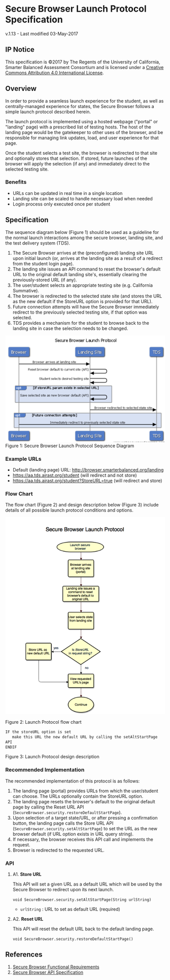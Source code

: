 # Secure Browser Launch Protocol Specification
v.1.13 - Last modified 03-May-2017

## IP Notice
This specification is &copy;2017 by The Regents of the University of California, Smarter Balanced Assessment Consortium and is licensed under a [Creative Commons Attribution 4.0 International License](https://creativecommons.org/licenses/by/4.0/).

## Overview
In order to provide a seamless launch experience for the student, as well as centrally-managed experience for states, the Secure Browser follows a simple launch protocol described herein.

The launch protocol is implemented using a hosted webpage ("portal" or "landing" page) with a prescribed list of testing hosts. The host of the landing page would be the gatekeeper to other uses of the browser, and be responsible for managing link updates, load, and user experience for that page. 
 
Once the student selects a test site, the browser is redirected to that site and optionally stores that selection. If stored, future launches of the browser will apply the selection (if any) and immediately direct to the selected testing site.

### Benefits
* URLs can be updated in real time in a single location
* Landing site can be scaled to handle necessary load when needed
* Login process only executed once per student

## Specification
The sequence diagram below (Figure 1) should be used as a guideline for the normal launch interactions among the secure browser, landing site, and the test delivery system (TDS).

1. The Secure Browser arrives at the (preconfigured) landing site URL upon initial launch (or, arrives at the landing site as a result of a redirect from the student login page).
1. The landing site issues an API command to reset the browser's default URL to the original default landing site's, essentially clearing the previously-stored URL (if any).
1. The user/student selects an appropriate testing site (e.g. California Summative).
1. The browser is redirected to the selected state site (and stores the URL as the new default if the StoreURL option is provided for that URL).
1. Future connection attempts will have the Secure Browser immediately redirect to the previously selected testing site, if that option was selected.
1. TDS provides a mechanism for the student to browse back to the landing site in case the selection needs to be changed.

<img alt="Secure Browser Launch Protocol Sequence Diagram" src="Secure_Browser_Launch_Protocol_seq.png" width="800">
Figure 1: Secure Browser Launch Protocol Sequence Diagram

### Example URLs

* Default (landing page) URL: http://browser.smarterbalanced.org/landing
* https://aa.tds.airast.org/student  (will redirect and not store)
* https://aa.tds.airast.org/student?StoreURL=true   (will redirect and store)

### Flow Chart
The flow chart (Figure 2) and design description below (Figure 3) include details of all possible launch protocol conditions and options. 

<img alt="Secure Browser Launch Protocol Flow Chart" src="SBLP.png" width="800">

Figure 2: Launch Protocol flow chart


```
IF the storeURL option is set
   make this URL the new default URL by calling the setAltStartPage API
ENDIF
```
Figure 3: Launch Protocol design description

### Recommended Implementation

The recommended implementation of this protocol is as follows:

1. The landing page (portal) provides URLs from which the user/student can choose. The URLs optionally contain the StoreURL option.
1. The landing page resets the browser's default to the original default page by calling the Reset URL API (`SecureBrowser.security.restoreDefaultStartPage`).
1. Upon selection of a target state/URL, or after pressing a confirmation button, the landing page calls the Store URL API (`SecureBrowser.security.setAltStartPage`) to set the URL as the new browser default (if URL option exists in URL query string). 
1. If necessary, the browser receives this API call and implements the request.
1. Browser is redirected to the requested URL.

### API

1. A1. **Store URL**
 
     This API will set a given URL as a default URL which will be used by the Secure Browser to redirect upon its next launch.
 
     `void SecureBrowser.security.setAltStartPage(String urlString)`

    * `urlString` : URL to set as default URL (required)   
 
1. A2. **Reset URL**
 
     This API will reset the default URL back to the default landing page.
 
     `void SecureBrowser.security.restoreDefaultStartPage()`
 
 
## References
1. [Secure Browser Functional Requirements](https://github.com/SmarterApp/SB_BIRT/blob/master/irp/doc/req/SecureBrowserFunctionalRequirements.md)
1. [Secure Browser API Specification](https://github.com/SmarterApp/SB_BIRT/blob/master/irp/doc/req/SecureBrowserAPIspecification.md)
